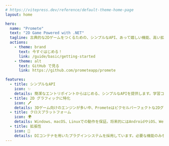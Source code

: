 ```yaml
---
# https://vitepress.dev/reference/default-theme-home-page
layout: home

hero:
  name: "Promete"
  text: "2D Game Powered with .NET"
  tagline: 古典的な2Dゲームをつくるための、シンプルなAPI、あって嬉しい機能、高い拡張性を持った、.NET 8で動作するゲームエンジンです。
  actions:
    - theme: brand
      text: 今すぐはじめる！
      link: /guide/basic/getting-started
    - theme: alt
      text: GitHub で見る
      link: https://github.com/prometeapp/promete

features:
  - title: シンプルなAPI
    icon: ✨
    details: 簡潔なエントリポイントからはじめる、シンプルなAPIを提供します。学習コストはそう高くないでしょう。
  - title: 2D グラフィックに特化
    icon: 🖊
    details: 3Dゲーム向けのエンジンが多い中、Prometeはピクセルパーフェクトな2Dグラフィックに特化します。
  - title: クロスプラットフォーム
    icon: 🌍
    details: Windows、macOS、Linuxでの動作を保証。将来的にはAndroidやiOS、WebAssemblyをサポートする予定。
  - title: 拡張性
    icon: 🧩
    details: DIコンテナを用いたプラグインシステムを採用しています。必要な機能のみをゲームに追加することができ、プロダクトの要件に合わせてエンジンをカスタマイズできます。
---
```


